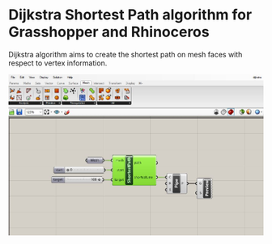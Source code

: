 # Dijkstra Shortest Path algorithm for Grasshopper and Rhinoceros

Dijkstra algorithm aims to create the shortest path on mesh faces with respect to vertex information.

![](./images/dijkstra_gh.JPG)
